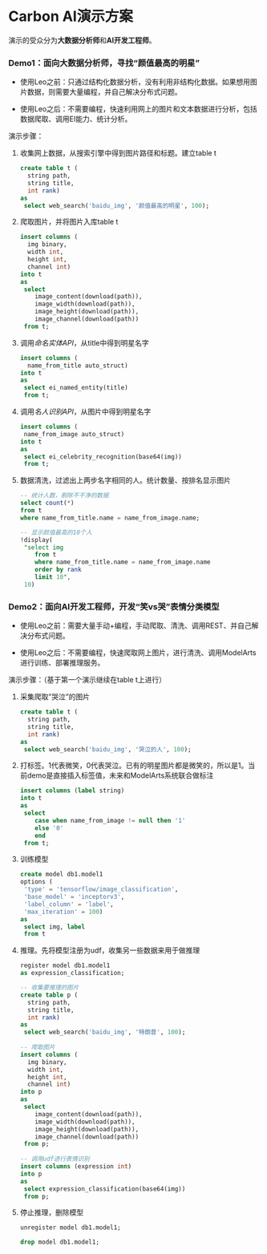 # Carbon AI演示方案

演示的受众分为**大数据分析师**和**AI开发工程师**。



### Demo1：面向大数据分析师，寻找“颜值最高的明星”

- 使用Leo之前：只通过结构化数据分析，没有利用非结构化数据。如果想用图片数据，则需要大量编程，并自己解决分布式问题。

- 使用Leo之后：不需要编程，快速利用网上的图片和文本数据进行分析，包括数据爬取、调用EI能力、统计分析。

演示步骤：

1. 收集网上数据，从搜索引擎中得到图片路径和标题。建立table t

   ```sql
   create table t (
     string path, 
     string title,
     int rank) 
   as 
   	select web_search('baidu_img', '颜值最高的明星', 100);
   ```

   

2. 爬取图片，并将图片入库table t

   ```sql
   insert columns (
     img binary, 
     width int, 
     height int, 
     channel int) 
   into t 
   as 
   	select 
       image_content(download(path)), 
       image_width(download(path)), 
       image_height(download(path)), 
       image_channel(download(path)) 
   	from t;
   ```

   

3. 调用*命名实体API*，从title中得到明星名字

   ```sql
   insert columns (
     name_from_title auto_struct) 
   into t
   as 
   	select ei_named_entity(title) 
   	from t;
   ```

   

4. 调用*名人识别API*，从图片中得到明星名字

   ```sql
   insert columns (
   	name_from_image auto_struct)
   into t
   as
   	select ei_celebrity_recognition(base64(img))
   	from t;
   ```

   

5. 数据清洗，过滤出上两步名字相同的人。统计数量、按排名显示图片

   ```sql
   -- 统计人数，剔除不干净的数据
   select count(*) 
   from t 
   where name_from_title.name = name_from_image.name;
   
   -- 显示颜值最高的10个人
   !display(
   	"select img 
       from t 
       where name_from_title.name = name_from_image.name
       order by rank
       limit 10",
   	10)
   ```



### Demo2：面向AI开发工程师，开发“笑vs哭”表情分类模型

- 使用Leo之前：需要大量手动+编程，手动爬取、清洗、调用REST、并自己解决分布式问题。

- 使用Leo之后：不需要编程，快速爬取网上图片，进行清洗、调用ModelArts进行训练、部署推理服务。

演示步骤：（基于第一个演示继续在table t上进行）

1. 采集爬取”哭泣”的图片

   ```sql
   create table t (
     string path, 
     string title,
     int rank) 
   as 
   	select web_search('baidu_img', '哭泣的人', 100);
   ```

   

2. 打标签。1代表微笑，0代表哭泣。已有的明星图片都是微笑的，所以是1。当前demo是直接插入标签值，未来和ModelArts系统联合做标注

   ```sql
   insert columns (label string) 
   into t
   as 
   	select 
       case when name_from_image != null then '1' 
       else '0' 
       end
   	from t;
   ```

   

3. 训练模型

   ```sql
   create model db1.model1
   options (
   	'type' = 'tensorflow/image_classification',
   	'base_model' = 'inceptorv3',
   	'label_column' = 'label',
   	'max_iteration' = 100)
   as
   	select img, label 
   	from t
   ```



4. 推理。先将模型注册为udf，收集另一些数据来用于做推理

   ```sql
   register model db1.model1
   as expression_classification;
   
   -- 收集要推理的图片
   create table p (
     string path, 
     string title,
     int rank) 
   as 
   	select web_search('baidu_img', '特朗普', 100);
   	
   -- 爬取图片
   insert columns (
     img binary, 
     width int, 
     height int, 
     channel int) 
   into p
   as 
   	select 
       image_content(download(path)), 
       image_width(download(path)), 
       image_height(download(path)), 
       image_channel(download(path)) 
   	from p;
   	
   -- 调用udf进行表情识别
   insert columns (expression int)
   into p
   as 
   	select expression_classification(base64(img))
   	from p;
   
   ```

   

5. 停止推理，删除模型

   ```sql
   unregister model db1.model1;
   
   drop model db1.model1;
   ```

   

